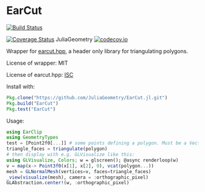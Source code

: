 
# EarCut

[![Build Status](https://travis-ci.org/JuliaGeometry/EarCut.jl.svg?branch=master)](https://travis-ci.org/JuliaGeometry/EarCut.jl)

[![Coverage Status](https://coveralls.io/repos/JuliaGeometry/EarCut.jl/badge.svg?branch=master&service=github)](https://coveralls.io/github/JuliaGeometry/EarCut.jl?branch=master)
JuliaGeometry
[![codecov.io](http://codecov.io/github/JuliaGeometry/EarCut.jl/coverage.svg?branch=master)](http://codecov.io/github/JuliaGeometry/EarCut.jl?branch=master)


Wrapper for [earcut.hpp](https://github.com/mapbox/earcut.hpp), a header only library for triangulating polygons.

License of wrapper: MIT

License of earcut.hpp: [ISC](https://github.com/JuliaGeometry/EarCut.jl.git/deps/earcut/LICENSE)

Install with:
```Julia
Pkg.clone("https://github.com/JuliaGeometry/EarCut.jl.git")
Pkg.build("EarCut")
Pkg.test("EarCut")
```

Usage:
```Julia
using EarClip
using GeometryTypes
test = [Point2f0[...]] # some points defining a polygon. Must be a Vector{Vector{Point}}
triangle_faces = triangulate(polygon)
# then display with e.g. GLVisualize like this:
using GLVisualize, Colors; w = glscreen(); @async renderloop(w)
v = map(x-> Point3f0(x[1], x[2], 0), vcat(polygon...))
mesh = GLNormalMesh(vertices=v, faces=triangle_faces)
_view(visualize(mesh), camera = :orthographic_pixel)
GLAbstraction.center!(w, :orthographic_pixel)
```
